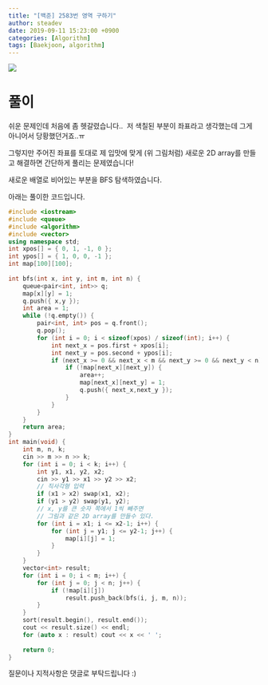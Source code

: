 ```yaml
---
title: "[백준] 2583번 영역 구하기"
author: steadev
date: 2019-09-11 15:23:00 +0900
categories: [Algorithm]
tags: [Baekjoon, algorithm]
---
```



<img src="https://steadev.github.io/assets/images/bj/bj-2583-1.png" />

# 풀이

쉬운 문제인데 처음에 좀 헷갈렸습니다..  저 색칠된 부분이 좌표라고 생각했는데 그게 아니어서 당황했던거죠..ㅠ 

그렇지만 주어진 좌표를 토대로 제 입맛에 맞게 (위 그림처럼) 새로운 2D array를 만들고 해결하면 간단하게 풀리는 문제였습니다!

새로운 배열로 비어있는 부분을 BFS 탐색하였습니다.

아래는 풀이한 코드입니다.

```c++
#include <iostream>
#include <queue>
#include <algorithm>
#include <vector>
using namespace std;
int xpos[] = { 0, 1, -1, 0 };
int ypos[] = { 1, 0, 0, -1 };
int map[100][100];
 
int bfs(int x, int y, int m, int n) {
    queue<pair<int, int>> q;
    map[x][y] = 1;
    q.push({ x,y });
    int area = 1;
    while (!q.empty()) {
        pair<int, int> pos = q.front();
        q.pop();
        for (int i = 0; i < sizeof(xpos) / sizeof(int); i++) {
            int next_x = pos.first + xpos[i];
            int next_y = pos.second + ypos[i];
            if (next_x >= 0 && next_x < m && next_y >= 0 && next_y < n) {
                if (!map[next_x][next_y]) {
                    area++;
                    map[next_x][next_y] = 1;
                    q.push({ next_x,next_y });
                }
            }
        }
    }
    return area;
}
int main(void) {
    int m, n, k;
    cin >> m >> n >> k;
    for (int i = 0; i < k; i++) {
        int y1, x1, y2, x2;
        cin >> y1 >> x1 >> y2 >> x2;
        // 직사각형 입력
        if (x1 > x2) swap(x1, x2);
        if (y1 > y2) swap(y1, y2);
        // x, y를 큰 숫자 쪽에서 1씩 빼주면 
        // 그림과 같은 2D array를 만들수 있다.
        for (int i = x1; i <= x2-1; i++) {
            for (int j = y1; j <= y2-1; j++) {
                map[i][j] = 1;
            }
        }
    }
    vector<int> result;
    for (int i = 0; i < m; i++) {
        for (int j = 0; j < n; j++) {
            if (!map[i][j]) 
                result.push_back(bfs(i, j, m, n));
        }
    }
    sort(result.begin(), result.end());
    cout << result.size() << endl;
    for (auto x : result) cout << x << ' ';
 
    return 0;
}
```

질문이나 지적사항은 댓글로 부탁드립니다 :)